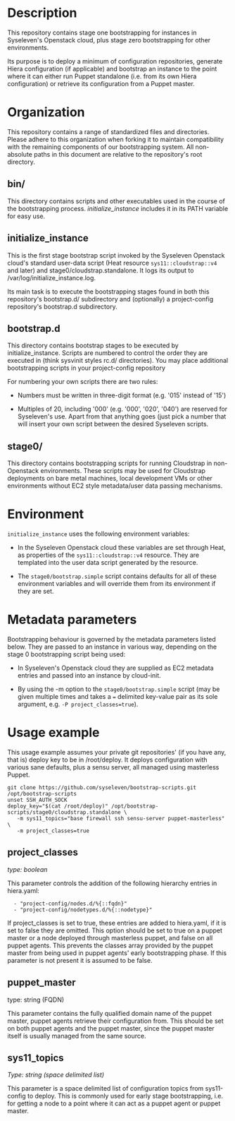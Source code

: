 Description
===========

This repository contains stage one bootstrapping for instances in Syseleven's
Openstack cloud, plus stage zero bootstrapping for other environments.

Its purpose is to deploy a minimum of configuration repositories, generate
Hiera configuration (if applicable) and bootstrap an instance to the point
where it can either run Puppet standalone (i.e. from its own Hiera
configuration) or retrieve its configuration from a Puppet master.

Organization
============

This repository contains a range of standardized files and directories. Please
adhere to this organization when forking it to maintain compatibility with the
remaining components of our bootstrapping system. All non-absolute paths in
this document are relative to the repository's root directory.

bin/
----

This directory contains scripts and other executables used in the course of the
bootstrapping process. *initialize_instance* includes it in its PATH variable
for easy use.

initialize_instance
-------------------

This is the first stage bootstrap script invoked by the Syseleven Openstack
cloud's standard user-data script (Heat resource `sys11::cloudstrap::v4` and
later) and stage0/cloudstrap.standalone. It logs its output to
/var/log/initialize_instance.log.

Its main task is to execute the bootstrapping stages found in both this
repository's bootstrap.d/ subdirectory and (optionally) a project-config
repository's bootstrap.d subdirectory.

bootstrap.d
---------

This directory contains bootstrap stages to be executed by initialize_instance.
Scripts are numbered to control the order they are executed in (think sysvinit
styles rc.d/ directories).  You may place additional bootstrapping scripts in
your project-config repository

For numbering your own scripts there are two rules: 

* Numbers must be written in three-digit format (e.g. '015' instead of '15')

* Multiples of 20, including '000' (e.g. '000', '020', '040') are reserved for
  Syseleven's use. Apart from that anything goes (just pick a number that will
  insert your own script between the desired Syseleven scripts.

stage0/
-------

This directory contains bootstrapping scripts for running Cloudstrap in
non-Openstack environments. These scripts may be used for Cloudstrap
deployments on bare metal machines, local development VMs or other environments
without EC2 style metadata/user data passing mechanisms.

Environment
===========

`initialize_instance` uses the following environment variables:

* In the Syseleven Openstack cloud these variables are set through Heat, as
  properties of the `sys11::cloudstrap::v4` resource. They are templated into
  the user data script generated by the resource.

* The `stage0/bootstrap.simple` script contains defaults for all of these
  environment variables and will override them from its environment if they are
  set.

Metadata parameters
===================

Bootstrapping behaviour is governed by the metadata parameters listed below.
They are passed to an instance in various way, depending on the stage 0
bootstrapping script being used:

* In Syseleven's Openstack cloud they are supplied as EC2 metadata entries and
  passed into an instance by cloud-init.

* By using the -m option to the `stage0/bootstrap.simple` script (may be given multiple
  times and takes a `=` delimited key-value pair as its sole argument, e.g. `-P
  project_classes=true`).

Usage example
=============

This usage example assumes your private git repositories' (if you have any,
that is) deploy key to be in /root/deploy. It deploys configuration with
various sane defaults, plus a sensu server, all managed using masterless
Puppet.

```
git clone https://github.com/syseleven/bootstrap-scripts.git /opt/bootstrap-scripts
unset SSH_AUTH_SOCK
deploy_key="$(cat /root/deploy)" /opt/bootstrap-scripts/stage0/cloudstrap.standalone \
   -m sys11_topics="base firewall ssh sensu-server puppet-masterless" \
   -m project_classes=true
```


project_classes
---------------

*type: boolean*

This parameter controls the addition of the following hierarchy entries in
hiera.yaml:

```
  - "project-config/nodes.d/%{::fqdn}"
  - "project-config/nodetypes.d/%{::nodetype}"
```

If project_classes is set to true, these entries are added to hiera.yaml, if it
is set to false they are omitted. This option should be set to true on a puppet
master or a node deployed through masterless puppet, and false on all puppet
agents. This prevents the classes array provided by the puppet master from
being used in puppet agents' early bootstrapping phase. If this parameter is
not present it is assumed to be false.

puppet_master
-------------

type: string (FQDN)

This parameter contains the fully qualified domain name of the puppet master,
puppet agents retrieve their configuration from. This should be set on both
puppet agents and the puppet master, since the puppet master itself is usually
managed from the same source.

sys11_topics
------------

*Type: string (space delimited list)*

This parameter is  a space delimited list of configuration topics from
sys11-config to deploy. This is commonly used for early stage bootstrapping,
i.e. for getting a node to a point where it can act as a puppet agent or puppet
master.

